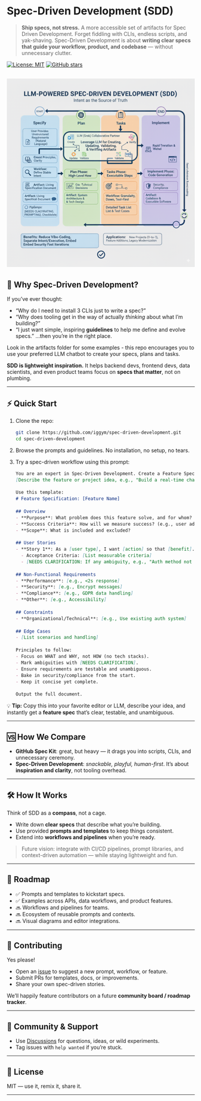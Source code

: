 # Spec-Driven Development (SDD)

> **Ship specs, not stress.**
> A more accessible set of artifacts for Spec Driven Development. Forget fiddling with CLIs, endless scripts, and yak-shaving. Spec-Driven Development is about **writing clear specs that guide your workflow, product, and codebase** — without unnecessary clutter.

[![License: MIT](https://img.shields.io/badge/License-MIT-green.svg)](LICENSE)
[![GitHub stars](https://img.shields.io/github/stars/iggym/spec-driven-development.svg?style=social)](https://github.com/iggym/spec-driven-development/stargazers)

<!-- TODO: Add badges for npm/pip package, CI build, or coverage once available -->
![sdd](Sdd-3.png)
---

## 🌟 Why Spec-Driven Development?

If you’ve ever thought:

* “Why do I need to install 3 CLIs just to write a spec?”
* “Why does tooling get in the way of actually *thinking* about what I’m building?”
* “I just want simple, inspiring **guidelines** to help me define and evolve specs.”
…then you’re in the right place.

Look in the artifacts folder for some examples - this repo encourages you to use your preferred LLM chatbot to create your specs, plans and tasks. 

**SDD is lightweight inspiration.** It helps backend devs, frontend devs, data scientists, and even product teams focus on **specs that matter**, not on plumbing.

---

## ⚡ Quick Start

1. Clone the repo:

   ```bash
   git clone https://github.com/iggym/spec-driven-development.git
   cd spec-driven-development
   ```

2. Browse the prompts and guidelines. No installation, no setup, no tears.

3. Try a spec-driven workflow using this prompt:

   ```markdown
   You are an expert in Spec-Driven Development. Create a Feature Specification Document based on this idea: 
   [Describe the feature or project idea, e.g., "Build a real-time chat system for team collaboration"].

   Use this template:
   # Feature Specification: [Feature Name]

   ## Overview
   - **Purpose**: What problem does this feature solve, and for whom?
   - **Success Criteria**: How will we measure success? (e.g., user adoption, performance metrics)
   - **Scope**: What is included and excluded?

   ## User Stories
   - **Story 1**: As a [user type], I want [action] so that [benefit].
     - Acceptance Criteria: [List measurable criteria]
     - [NEEDS CLARIFICATION: If any ambiguity, e.g., "Auth method not specified - email/password?"]

   ## Non-Functional Requirements
   - **Performance**: [e.g., <2s response]
   - **Security**: [e.g., Encrypt messages]
   - **Compliance**: [e.g., GDPR data handling]
   - **Other**: [e.g., Accessibility]

   ## Constraints
   - **Organizational/Technical**: [e.g., Use existing auth system]

   ## Edge Cases
   - [List scenarios and handling]

   Principles to follow:
   - Focus on WHAT and WHY, not HOW (no tech stacks).
   - Mark ambiguities with [NEEDS CLARIFICATION].
   - Ensure requirements are testable and unambiguous.
   - Bake in security/compliance from the start.
   - Keep it concise yet complete.

   Output the full document.
   ```

💡 **Tip:** Copy this into your favorite editor or LLM, describe your idea, and instantly get a **feature spec** that’s clear, testable, and unambiguous.

---

## 🆚 How We Compare

* **GitHub Spec Kit**: great, but heavy — it drags you into scripts, CLIs, and unnecessary ceremony.
* **Spec-Driven Development**: *snackable, playful, human-first*. It’s about **inspiration and clarity**, not tooling overhead.

---

## 🛠️ How It Works

Think of SDD as a **compass**, not a cage.

* Write down **clear specs** that describe what you’re building.
* Use provided **prompts and templates** to keep things consistent.
* Extend into **workflows and pipelines** when you’re ready.

> Future vision: integrate with CI/CD pipelines, prompt libraries, and context-driven automation — while staying lightweight and fun.

---

## 🚀 Roadmap

* ✅ Prompts and templates to kickstart specs.
* ✅ Examples across APIs, data workflows, and product features.
* 🔜 Workflows and pipelines for teams.
* 🔜 Ecosystem of reusable prompts and contexts.
* 🔜 Visual diagrams and editor integrations.

---

## 🤝 Contributing

Yes please!

* Open an [issue](https://github.com/iggym/spec-driven-development/issues) to suggest a new prompt, workflow, or feature.
* Submit PRs for templates, docs, or improvements.
* Share your own spec-driven stories.

We’ll happily feature contributors on a future **community board / roadmap tracker**.

---

## 💬 Community & Support

* Use [Discussions](https://github.com/iggym/spec-driven-development/discussions) for questions, ideas, or wild experiments.
* Tag issues with `help wanted` if you’re stuck.

---

## 📜 License

MIT — use it, remix it, share it.

---

